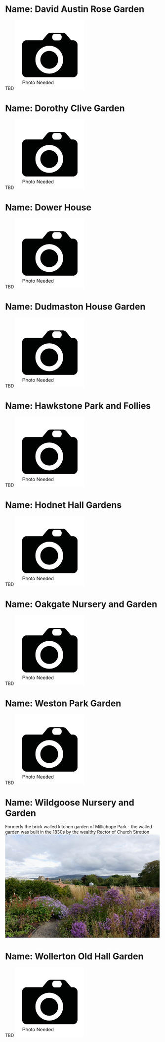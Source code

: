 <!--Type: Item-->
# Name: David Austin Rose Garden

TBD
![](https://raw.githubusercontent.com/dmfbsh/dmfbsh.github.io/master/assets/images/gardens/photo-needed.jpg)

<!--Type: Item-->
# Name: Dorothy Clive Garden

TBD
![](https://raw.githubusercontent.com/dmfbsh/dmfbsh.github.io/master/assets/images/gardens/photo-needed.jpg)

<!--Type: Item-->
# Name: Dower House

TBD
![](https://raw.githubusercontent.com/dmfbsh/dmfbsh.github.io/master/assets/images/gardens/photo-needed.jpg)

<!--Type: Item-->
# Name: Dudmaston House Garden

TBD
![](https://raw.githubusercontent.com/dmfbsh/dmfbsh.github.io/master/assets/images/gardens/photo-needed.jpg)

<!--Type: Item-->
# Name: Hawkstone Park and Follies

TBD
![](https://raw.githubusercontent.com/dmfbsh/dmfbsh.github.io/master/assets/images/gardens/photo-needed.jpg)

<!--Type: Item-->
# Name: Hodnet Hall Gardens

TBD
![](https://raw.githubusercontent.com/dmfbsh/dmfbsh.github.io/master/assets/images/gardens/photo-needed.jpg)

<!--Type: Item-->
# Name: Oakgate Nursery and Garden

TBD
![](https://raw.githubusercontent.com/dmfbsh/dmfbsh.github.io/master/assets/images/gardens/photo-needed.jpg)

<!--Type: Item-->
# Name: Weston Park Garden

TBD
![](https://raw.githubusercontent.com/dmfbsh/dmfbsh.github.io/master/assets/images/gardens/photo-needed.jpg)

<!--Type: Item-->
# Name: Wildgoose Nursery and Garden

Formerly the brick walled kitchen garden of Millichope Park - the walled garden was built in the 1830s by the wealthy Rector of Church Stretton.
![](https://raw.githubusercontent.com/dmfbsh/dmfbsh.github.io/master/assets/images/gardens/2019-09-28_13_26_29_DSC_0066_DxO.jpg)

<!--Type: Item-->
# Name: Wollerton Old Hall Garden

TBD
![](https://raw.githubusercontent.com/dmfbsh/dmfbsh.github.io/master/assets/images/gardens/photo-needed.jpg)
